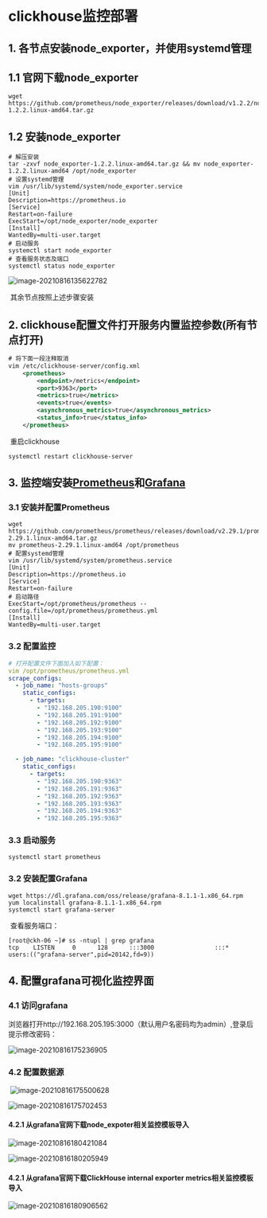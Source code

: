 # clickhouse监控部署

## 1. 各节点安装node_exporter，并使用systemd管理

## 1.1 官网下载node_exporter

```shell
wget https://github.com/prometheus/node_exporter/releases/download/v1.2.2/node_exporter-1.2.2.linux-amd64.tar.gz
```

## 1.2 安装node_exporter

```shell
# 解压安装
tar -zxvf node_exporter-1.2.2.linux-amd64.tar.gz && mv node_exporter-1.2.2.linux-amd64 /opt/node_exporter
# 设置systemd管理
vim /usr/lib/systemd/system/node_exporter.service
[Unit]
Description=https://prometheus.io
[Service]
Restart=on-failure
ExecStart=/opt/node_exporter/node_exporter
[Install]
WantedBy=multi-user.target
# 启动服务
systemctl start node_exporter
# 查看服务状态及端口
systemctl status node_exporter
```

![image-20210816135622782](https://longlizl.github.io/clickhouse/images/18.png)

​	其余节点按照上述步骤安装

## 2. clickhouse配置文件打开服务内置监控参数(所有节点打开)

```xml
# 将下面一段注释取消
vim /etc/clickhouse-server/config.xml
    <prometheus>
        <endpoint>/metrics</endpoint>
        <port>9363</port>
        <metrics>true</metrics>
        <events>true</events>
        <asynchronous_metrics>true</asynchronous_metrics>
        <status_info>true</status_info>
    </prometheus>
```

​	重启clickhouse

```shell
systemctl restart clickhouse-server
```

## 3. 监控端安装[Prometheus](https://prometheus.io/)和[Grafana](https://grafana.com/grafana/)

### 3.1 安装并配置Prometheus

```shell
wget https://github.com/prometheus/prometheus/releases/download/v2.29.1/prometheus-2.29.1.linux-amd64.tar.gz
mv prometheus-2.29.1.linux-amd64 /opt/prometheus
# 配置systemd管理
vim /usr/lib/systemd/system/prometheus.service
[Unit]
Description=https://prometheus.io
[Service]    
Restart=on-failure
# 启动路径
ExecStart=/opt/prometheus/prometheus --config.file=/opt/prometheus/prometheus.yml  
[Install]
WantedBy=multi-user.target 
```

### 3.2 配置监控

```yaml
# 打开配置文件下面加入如下配置：
vim /opt/prometheus/prometheus.yml
scrape_configs:
  - job_name: "hosts-groups"
    static_configs:
      - targets:
        - "192.168.205.190:9100"
        - "192.168.205.191:9100"
        - "192.168.205.192:9100"
        - "192.168.205.193:9100"
        - "192.168.205.194:9100"
        - "192.168.205.195:9100"

  - job_name: "clickhouse-cluster"
    static_configs:
      - targets:
        - "192.168.205.190:9363"
        - "192.168.205.191:9363"
        - "192.168.205.192:9363"
        - "192.168.205.193:9363"
        - "192.168.205.194:9363"
        - "192.168.205.195:9363"
```

### 3.3 启动服务

```shell
systemctl start prometheus
```



### 3.2 安装配置Grafana

```shell
wget https://dl.grafana.com/oss/release/grafana-8.1.1-1.x86_64.rpm
yum localinstall grafana-8.1.1-1.x86_64.rpm
systemctl start grafana-server
```

​	查看服务端口：

```shell
[root@ckh-06 ~]# ss -ntupl | grep grafana
tcp    LISTEN     0      128      :::3000                 :::*                   users:(("grafana-server",pid=20142,fd=9))
```

## 4. 配置grafana可视化监控界面

### 4.1  访问grafana

​	浏览器打开http://192.168.205.195:3000（默认用户名密码均为admin）,登录后提示修改密码：

![image-20210816175236905](https://longlizl.github.io/clickhouse/images/12.png)

### 4.2 配置数据源

​	![image-20210816175500628](https://longlizl.github.io/clickhouse/images/13.png)

![image-20210816175702453](https://longlizl.github.io/clickhouse/images/14.png)

#### 4.2.1  从grafana官网下载node_expoter相关监控模板导入

![image-20210816180421084](https://longlizl.github.io/clickhouse/images/15.png)

![image-20210816180205949](https://longlizl.github.io/clickhouse/images/16.png)

#### 4.2.1  从grafana官网下载ClickHouse internal exporter metrics相关监控模板导入

![image-20210816180906562](https://longlizl.github.io/clickhouse/images/17.png)

